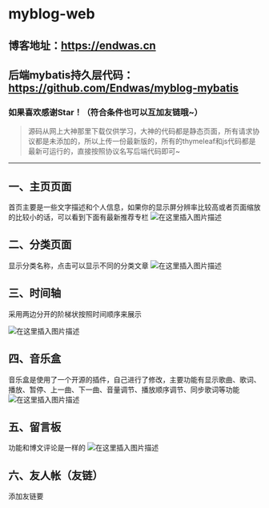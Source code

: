 # myblog-web

## 博客地址：https://endwas.cn
## 后端mybatis持久层代码：https://github.com/Endwas/myblog-mybatis
### 如果喜欢感谢Star！（符合条件也可以互加友链哦~）



> 源码从网上大神那里下载仅供学习，大神的代码都是静态页面，所有请求协议都是未添加的，所以上传一份最新版的，所有的thymeleaf和js代码都是最新可运行的，直接按照协议名写后端代码即可~

------------


## 一、主页页面
首页主要是一些文字描述和个人信息，如果你的显示屏分辨率比较高或者页面缩放的比较小的话，可以看到下面有最新推荐专栏
![在这里插入图片描述](https://img-blog.csdnimg.cn/20210114172026295.png?x-oss-process=image/watermark,type_ZmFuZ3poZW5naGVpdGk,shadow_10,text_aHR0cHM6Ly9ibG9nLmNzZG4ubmV0L3FxXzQwOTIyNjE2,size_16,color_FFFFFF,t_70#pic_center)




## 二、分类页面
显示分类名称，点击可以显示不同的分类文章
![在这里插入图片描述](https://img-blog.csdnimg.cn/20210118184355599.png?x-oss-process=image/watermark,type_ZmFuZ3poZW5naGVpdGk,shadow_10,text_aHR0cHM6Ly9ibG9nLmNzZG4ubmV0L3FxXzQwOTIyNjE2,size_16,color_FFFFFF,t_70#pic_center)



## 三、时间轴
采用两边分开的阶梯状按照时间顺序来展示

![在这里插入图片描述](https://img-blog.csdnimg.cn/20210118184333633.png?x-oss-process=image/watermark,type_ZmFuZ3poZW5naGVpdGk,shadow_10,text_aHR0cHM6Ly9ibG9nLmNzZG4ubmV0L3FxXzQwOTIyNjE2,size_16,color_FFFFFF,t_70#pic_center)


## 四、音乐盒
音乐盒是使用了一个开源的插件，自己进行了修改，主要功能有显示歌曲、歌词、播放、暂停、上一曲、下一曲、音量调节、播放顺序调节、同步歌词等功能
![在这里插入图片描述](https://img-blog.csdnimg.cn/20210114172108221.png?x-oss-process=image/watermark,type_ZmFuZ3poZW5naGVpdGk,shadow_10,text_aHR0cHM6Ly9ibG9nLmNzZG4ubmV0L3FxXzQwOTIyNjE2,size_16,color_FFFFFF,t_70#pic_center)




## 五、留言板
功能和博文评论是一样的
![在这里插入图片描述](https://img-blog.csdnimg.cn/20210114172121327.png?x-oss-process=image/watermark,type_ZmFuZ3poZW5naGVpdGk,shadow_10,text_aHR0cHM6Ly9ibG9nLmNzZG4ubmV0L3FxXzQwOTIyNjE2,size_16,color_FFFFFF,t_70#pic_center)



## 六、友人帐（友链）
添加友链要
